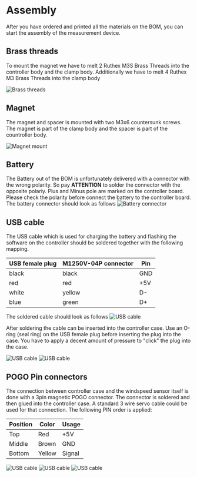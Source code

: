 # Assembly

After you have ordered and printed all the materials on the BOM, you can start the assembly of the measurement device. 

## Brass threads

To mount the magnet we have to melt 2 Ruthex M3S Brass Threads into the controller body and the clamp body. Additionally we have to melt 4 Ruthex M3 Brass Threads into the clamp body

![Brass threads](images/Assembly_02.jpeg)

## Magnet
The magnet and spacer is mounted with two M3x6 countersunk screws. The magnet is part of the clamp body and the spacer is part of the countroller body.

![Magnet mount](images/Assembly_01.jpeg)

## Battery 
The Battery out of the BOM is unfortunately delivered with a connector with the wrong polarity. So pay **ATTENTION** to solder the connector with the opposite polariy. Plus and Minus pole are marked on the controller board. Please check the polarity before connect the battery to the controller board. The battery connector should look as follows
![Battery connector](images/Assembly_03.jpeg)

## USB cable
The USB cable which is used for charging the battery and flashing the software on the controller should be soldered together with the following mapping. 

| USB female plug | M1250V-04P connector | Pin |
| ---- | -------- | -------|
| black | black | GND |
| red | red | +5V |
| white | yellow | D- |
| blue | green | D+ |

The soldered cable should look as follows
![USB cable](images/Assembly_04.jpeg)

After soldering the cable can be inserted into the controller case. Use an O-ring (seal ring) on the USB female plug before inserting the plug into the case. You have to apply a decent amount of pressure to "click" the plug into the case. 

![USB cable](images/Assembly_05.jpeg)
![USB cable](images/Assembly_06.jpeg)

## POGO Pin connectors
The connection between controller case and the windspeed sensor itself is done with a 3pin magnetic POGO connector. The connector is soldered and then glued into the controller case. A standard 3 wire servo cable could be used for that connection. The following PIN order is applied:


| Position | Color | Usage |
| --------------- | -------------------- | --- |
| Top | Red | +5V |
| Middle  | Brown | GND |
| Bottom | Yellow | Signal  |


![USB cable](images/Assembly_07.jpeg)
![USB cable](images/Assembly_08.jpeg)
![USB cable](images/Assembly_09.jpeg)
